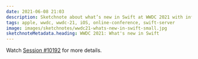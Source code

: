 ```yaml
---
date: 2021-06-08 21:03
description: Sketchnote about what’s new in Swift at WWDC 2021 with info about swift mentor ship programs, swift server, swift packages by apple, an improved developer experience and the goal for Swift 6
tags: apple, wwdc, wwdc-21, iOS, online-conference, swift-server
image: images/sketchnotes/wwdc21-whats-new-in-swift-small.jpg
sketchnoteMetadata.heading: WWDC 2021: What's new in Swift
---
```


Watch [Session #10192](https://developer.apple.com/videos/play/wwdc2021/10192/) for more details.
